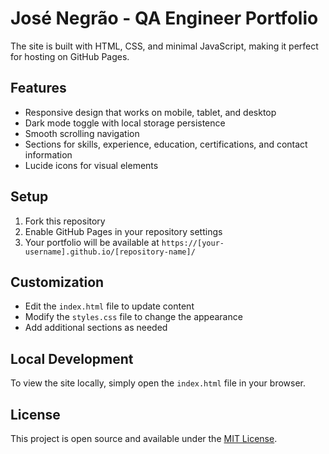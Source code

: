 # José Negrão - QA Engineer Portfolio

The site is built with HTML, CSS, and minimal JavaScript, making it perfect for hosting on GitHub Pages.

## Features

- Responsive design that works on mobile, tablet, and desktop
- Dark mode toggle with local storage persistence
- Smooth scrolling navigation
- Sections for skills, experience, education, certifications, and contact information
- Lucide icons for visual elements

## Setup

1. Fork this repository
2. Enable GitHub Pages in your repository settings
3. Your portfolio will be available at `https://[your-username].github.io/[repository-name]/`

## Customization

- Edit the `index.html` file to update content
- Modify the `styles.css` file to change the appearance
- Add additional sections as needed

## Local Development

To view the site locally, simply open the `index.html` file in your browser.

## License

This project is open source and available under the [MIT License](LICENSE).

